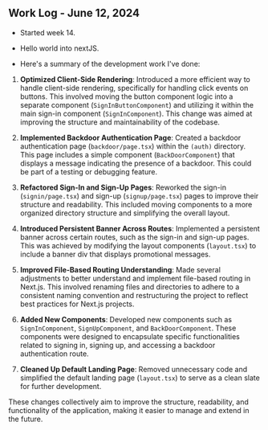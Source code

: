 ## Work Log - June 12, 2024

- Started week 14.
- Hello world into nextJS.

- Here's a summary of the development work I've done:

1. **Optimized Client-Side Rendering**: Introduced a more efficient way to handle client-side rendering, specifically for handling click events on buttons. This involved moving the button component logic into a separate component (`SignInButtonComponent`) and utilizing it within the main sign-in component (`SignInComponent`). This change was aimed at improving the structure and maintainability of the codebase.

2. **Implemented Backdoor Authentication Page**: Created a backdoor authentication page (`backdoor/page.tsx`) within the `(auth)` directory. This page includes a simple component (`BackDoorComponent`) that displays a message indicating the presence of a backdoor. This could be part of a testing or debugging feature.

3. **Refactored Sign-In and Sign-Up Pages**: Reworked the sign-in (`signin/page.tsx`) and sign-up (`signup/page.tsx`) pages to improve their structure and readability. This included moving components to a more organized directory structure and simplifying the overall layout.

4. **Introduced Persistent Banner Across Routes**: Implemented a persistent banner across certain routes, such as the sign-in and sign-up pages. This was achieved by modifying the layout components (`layout.tsx`) to include a banner div that displays promotional messages.

5. **Improved File-Based Routing Understanding**: Made several adjustments to better understand and implement file-based routing in Next.js. This involved renaming files and directories to adhere to a consistent naming convention and restructuring the project to reflect best practices for Next.js projects.

6. **Added New Components**: Developed new components such as `SignInComponent`, `SignUpComponent`, and `BackDoorComponent`. These components were designed to encapsulate specific functionalities related to signing in, signing up, and accessing a backdoor authentication route.

7. **Cleaned Up Default Landing Page**: Removed unnecessary code and simplified the default landing page (`layout.tsx`) to serve as a clean slate for further development.

These changes collectively aim to improve the structure, readability, and functionality of the application, making it easier to manage and extend in the future.